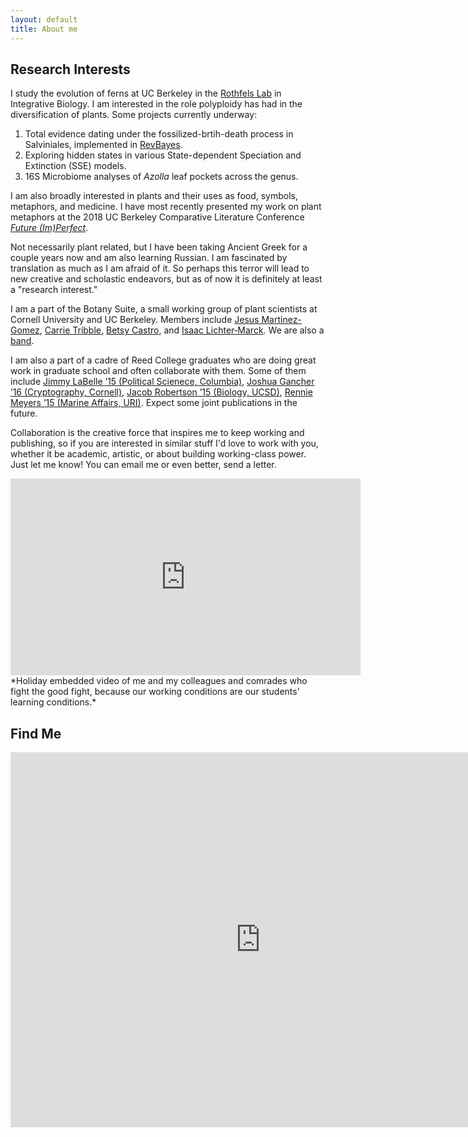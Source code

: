 ```yaml
---
layout: default
title: About me
---
```

## Research Interests
I study the evolution of ferns at UC Berkeley in the [Rothfels Lab](https://rothfelslab.berkeley.edu/) in Integrative Biology. I am interested in the role polyploidy has had in the diversification of plants.
Some projects currently underway:

1. Total evidence dating under the fossilized-brtih-death process in Salviniales, implemented in [RevBayes](https://revbayes.github.io/).
2. Exploring hidden states in various State-dependent Speciation and Extinction (SSE) models.
3. 16S Microbiome analyses of *Azolla* leaf pockets across the genus.

I am also broadly interested in plants and their uses as food, symbols, metaphors, and medicine.
I have most recently presented my work on plant metaphors at the 2018 UC Berkeley Comparative Literature Conference [*Future (Im)Perfect*](https://futureimperfectconf.wordpress.com/).

Not necessarily plant related, but I have been taking Ancient Greek for a couple years now and am also learning Russian. I am fascinated by translation as much as I am afraid of it. So perhaps this terror will lead to new creative and scholastic endeavors, but as of now it is definitely at least a "research interest."

I am a part of the Botany Suite, a small working group of plant scientists at Cornell University and UC Berkeley. Members include [Jesus Martinez-Gomez](https://jesusthebotanist.github.io/), [Carrie Tribble](https://carrietribble.weebly.com/), [Betsy Castro](http://betsabecastro.com/), and [Isaac Lichter‐Marck](https://www.researchgate.net/profile/Isaac_Lichter-Marck). We are also a [band](https://botanysuite.bandcamp.com/releases).

I am also a part of a cadre of Reed College graduates who are doing great work in graduate school and often collaborate with them. Some of them include [Jimmy LaBelle ’15 (Political Scienece, Columbia)](https://polisci.columbia.edu/content/james-william-labelle), [Joshua Gancher ’16 (Cryptography, Cornell)](https://www.initc3.org/people.html), [Jacob Robertson ’15 (Biology, UCSD)](https://www.researchgate.net/profile/Jacob_Robertson3), [Rennie Meyers ’15 (Marine Affairs, URI)](https://builtfromcrookedtimber.com/about/hello/). Expect some joint publications in the future. 

Collaboration is the creative force that inspires me to keep working and publishing, so if you are interested in similar stuff I'd love to work with you, whether it be academic, artistic, or about building working-class power. Just let me know! You can email me or even better, send a letter. 

<iframe width="560" height="315" src="https://www.youtube.com/embed/8wsjlsghPH8" frameborder="0" allow="accelerometer; autoplay; encrypted-media; gyroscope; picture-in-picture" allowfullscreen></iframe>
*Holiday embedded video of me and my colleagues and comrades who fight the good fight, because our working conditions are our students' learning conditions.*

## Find Me
<iframe src="
https://calendar.google.com/calendar/embed?src=michael_song%40berkeley.edu&ctz=America/Los_Angeles
" style="border: 0" width="800" height="600" frameborder="0" scrolling="no"></iframe>
